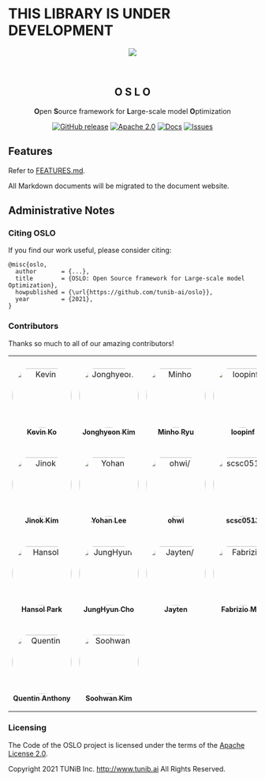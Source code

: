 # THIS LIBRARY IS UNDER DEVELOPMENT

<div align="center">

![](https://github.com/tunib-ai/oslo/raw/master/assets/oslo.png)

<br>

## O S L O

**O**pen **S**ource framework for **L**arge-scale model **O**ptimization

<p align="center">
<a href="https://github.com/tunib-ai/oslo/releases"><img alt="GitHub release" src="https://img.shields.io/github/release/tunib-ai/oslo.svg" /></a>
<a href="https://github.com/tunib-ai/oslo/blob/master/LICENSE.apache-2.0"><img alt="Apache 2.0" src="https://img.shields.io/badge/license-Apache%202.0-blue.svg"/></a> <a href="https://tunib-ai.github.io/oslo"><img alt="Docs" src="https://img.shields.io/badge/docs-passing-success.svg"/></a>
<a href="https://github.com/tunib-ai/oslo/issues"><img alt="Issues" src="https://img.shields.io/github/issues/tunib-ai/oslo"/></a>

</div>

## Features
Refer to [FEATURES.md](FEATURES.md).

All Markdown documents will be migrated to the document website.

## Administrative Notes
### Citing OSLO
If you find our work useful, please consider citing:
```
@misc{oslo,
  author       = {...},
  title        = {OSLO: Open Source framework for Large-scale model Optimization},
  howpublished = {\url{https://github.com/tunib-ai/oslo}},
  year         = {2021},
}
```
### Contributors
Thanks so much to all of our amazing contributors!

<table>
<tr>
    <td align="center" style="word-wrap: break-word; width: 180.0; height: 180.0">
        <a href=https://github.com/hyunwoongko>
            <img src=https://avatars.githubusercontent.com/u/38183241?v=4 width="120;"  style="border-radius:50%;align-items:center;justify-content:center;overflow:hidden;padding-top:10px" alt=Kevin Ko/>
            <br />
            <sub style="font-size:14px"><b>Kevin Ko</b></sub>
        </a>
    </td>
    <td align="center" style="word-wrap: break-word; width: 180.0; height: 180.0">
        <a href=https://github.com/gimmaru>
            <img src=https://avatars.githubusercontent.com/u/87857169?v=4 width="120;"  style="border-radius:50%;align-items:center;justify-content:center;overflow:hidden;padding-top:10px" alt=Jonghyeon Kim/>
            <br />
            <sub style="font-size:14px"><b>Jonghyeon Kim</b></sub>
        </a>
    </td>
    <td align="center" style="word-wrap: break-word; width: 180.0; height: 180.0">
        <a href=https://github.com/bzantium>
            <img src=https://avatars.githubusercontent.com/u/19511788?v=4 width="120;"  style="border-radius:50%;align-items:center;justify-content:center;overflow:hidden;padding-top:10px" alt=Minho Ryu/>
            <br />
            <sub style="font-size:14px"><b>Minho Ryu</b></sub>
        </a>
    </td>
    <td align="center" style="word-wrap: break-word; width: 180.0; height: 180.0">
        <a href=https://github.com/loopinf>
            <img src=https://avatars.githubusercontent.com/u/2896446?v=4 width="120;"  style="border-radius:50%;align-items:center;justify-content:center;overflow:hidden;padding-top:10px" alt=loopinf/>
            <br />
            <sub style="font-size:14px"><b>loopinf</b></sub>
        </a>
    </td>
    <td align="center" style="word-wrap: break-word; width: 180.0; height: 180.0">
        <a href=https://github.com/jason9693>
            <img src=https://avatars.githubusercontent.com/u/11185336?v=4 width="120;"  style="border-radius:50%;align-items:center;justify-content:center;overflow:hidden;padding-top:10px" alt=Kevin-Yang/>
            <br />
            <sub style="font-size:14px"><b>Kevin-Yang</b></sub>
        </a>
    </td>
    <td align="center" style="word-wrap: break-word; width: 180.0; height: 180.0">
        <a href=https://github.com/cozytk>
            <img src=https://avatars.githubusercontent.com/u/59143479?v=4 width="120;"  style="border-radius:50%;align-items:center;justify-content:center;overflow:hidden;padding-top:10px" alt=Taekyun Kim/>
            <br />
            <sub style="font-size:14px"><b>Taekyun Kim</b></sub>
        </a>
    </td>
</tr>
<tr>
    <td align="center" style="word-wrap: break-word; width: 180.0; height: 180.0">
        <a href=https://github.com/jinok2im>
            <img src=https://avatars.githubusercontent.com/u/42664793?v=4 width="120;"  style="border-radius:50%;align-items:center;justify-content:center;overflow:hidden;padding-top:10px" alt=Jinok Kim/>
            <br />
            <sub style="font-size:14px"><b>Jinok Kim</b></sub>
        </a>
    </td>
    <td align="center" style="word-wrap: break-word; width: 180.0; height: 180.0">
        <a href=https://github.com/l-yohai>
            <img src=https://avatars.githubusercontent.com/u/49181231?v=4 width="120;"  style="border-radius:50%;align-items:center;justify-content:center;overflow:hidden;padding-top:10px" alt=Yohan Lee/>
            <br />
            <sub style="font-size:14px"><b>Yohan Lee</b></sub>
        </a>
    </td>
    <td align="center" style="word-wrap: break-word; width: 180.0; height: 180.0">
        <a href=https://github.com/ohwi>
            <img src=https://avatars.githubusercontent.com/u/22569365?v=4 width="120;"  style="border-radius:50%;align-items:center;justify-content:center;overflow:hidden;padding-top:10px" alt=ohwi/>
            <br />
            <sub style="font-size:14px"><b>ohwi</b></sub>
        </a>
    </td>
    <td align="center" style="word-wrap: break-word; width: 180.0; height: 180.0">
        <a href=https://github.com/scsc0511>
            <img src=https://avatars.githubusercontent.com/u/19261612?v=4 width="120;"  style="border-radius:50%;align-items:center;justify-content:center;overflow:hidden;padding-top:10px" alt=scsc0511/>
            <br />
            <sub style="font-size:14px"><b>scsc0511</b></sub>
        </a>
    </td>
    <td align="center" style="word-wrap: break-word; width: 180.0; height: 180.0">
        <a href=https://github.com/MicPie>
            <img src=https://avatars.githubusercontent.com/u/36303596?v=4 width="120;"  style="border-radius:50%;align-items:center;justify-content:center;overflow:hidden;padding-top:10px" alt=Michael Pieler/>
            <br />
            <sub style="font-size:14px"><b>Michael Pieler</b></sub>
        </a>
    </td>
    <td align="center" style="word-wrap: break-word; width: 180.0; height: 180.0">
        <a href=https://github.com/hmy831004>
            <img src=https://avatars.githubusercontent.com/u/41275943?v=4 width="120;"  style="border-radius:50%;align-items:center;justify-content:center;overflow:hidden;padding-top:10px" alt=hmy831004/>
            <br />
            <sub style="font-size:14px"><b>hmy831004</b></sub>
        </a>
    </td>
</tr>
<tr>
    <td align="center" style="word-wrap: break-word; width: 180.0; height: 180.0">
        <a href=https://github.com/tree-park>
            <img src=https://avatars.githubusercontent.com/u/60593935?v=4 width="120;"  style="border-radius:50%;align-items:center;justify-content:center;overflow:hidden;padding-top:10px" alt=Hansol Park/>
            <br />
            <sub style="font-size:14px"><b>Hansol Park</b></sub>
        </a>
    </td>
    <td align="center" style="word-wrap: break-word; width: 180.0; height: 180.0">
        <a href=https://github.com/reniew>
            <img src=https://avatars.githubusercontent.com/u/32028135?v=4 width="120;"  style="border-radius:50%;align-items:center;justify-content:center;overflow:hidden;padding-top:10px" alt=JungHyun Cho/>
            <br />
            <sub style="font-size:14px"><b>JungHyun Cho</b></sub>
        </a>
    </td>
    <td align="center" style="word-wrap: break-word; width: 180.0; height: 180.0">
        <a href=https://github.com/jayten-jeon>
            <img src=https://avatars.githubusercontent.com/u/57934461?v=4 width="120;"  style="border-radius:50%;align-items:center;justify-content:center;overflow:hidden;padding-top:10px" alt=Jayten/>
            <br />
            <sub style="font-size:14px"><b>Jayten</b></sub>
        </a>
    </td>
    <td align="center" style="word-wrap: break-word; width: 180.0; height: 180.0">
        <a href=https://github.com/Mistobaan>
            <img src=https://avatars.githubusercontent.com/u/112599?v=4 width="120;"  style="border-radius:50%;align-items:center;justify-content:center;overflow:hidden;padding-top:10px" alt=Fabrizio Milo/>
            <br />
            <sub style="font-size:14px"><b>Fabrizio Milo</b></sub>
        </a>
    </td>
    <td align="center" style="word-wrap: break-word; width: 180.0; height: 180.0">
        <a href=https://github.com/singleheart>
            <img src=https://avatars.githubusercontent.com/u/3762354?v=4 width="120;"  style="border-radius:50%;align-items:center;justify-content:center;overflow:hidden;padding-top:10px" alt=Kim, Jin (Jay@SKT)/>
            <br />
            <sub style="font-size:14px"><b>Kim, Jin (Jay@SKT)</b></sub>
        </a>
    </td>
    <td align="center" style="word-wrap: break-word; width: 180.0; height: 180.0">
        <a href=https://github.com/jinmang2>
            <img src=https://avatars.githubusercontent.com/u/37775784?v=4 width="120;"  style="border-radius:50%;align-items:center;justify-content:center;overflow:hidden;padding-top:10px" alt=MyungHoon Jin/>
            <br />
            <sub style="font-size:14px"><b>MyungHoon Jin</b></sub>
        </a>
    </td>
</tr>
<tr>
    <td align="center" style="word-wrap: break-word; width: 180.0; height: 180.0">
        <a href=https://github.com/Quentin-Anthony>
            <img src=https://avatars.githubusercontent.com/u/10281105?v=4 width="120;"  style="border-radius:50%;align-items:center;justify-content:center;overflow:hidden;padding-top:10px" alt=Quentin Anthony/>
            <br />
            <sub style="font-size:14px"><b>Quentin Anthony</b></sub>
        </a>
    </td>
    <td align="center" style="word-wrap: break-word; width: 180.0; height: 180.0">
        <a href=https://github.com/sooftware>
            <img src=https://avatars.githubusercontent.com/u/42150335?v=4 width="120;"  style="border-radius:50%;align-items:center;justify-content:center;overflow:hidden;padding-top:10px" alt=Soohwan Kim/>
            <br />
            <sub style="font-size:14px"><b>Soohwan Kim</b></sub>
        </a>
    </td>
</tr>
</table>

### Licensing

The Code of the OSLO project is licensed under the terms of the [Apache License 2.0](LICENSE.apache-2.0).

Copyright 2021 TUNiB Inc. http://www.tunib.ai All Rights Reserved.
